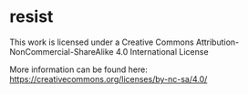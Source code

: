 # resist

This work is licensed under a Creative Commons Attribution-NonCommercial-ShareAlike 4.0 International License

More information can be found here: https://creativecommons.org/licenses/by-nc-sa/4.0/
